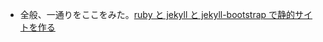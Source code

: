 - 全般、一通りをここをみた。[ruby と jekyll と jekyll-bootstrap で静的サイトを作る](http://krakenbeal.blogspot.jp/2012/05/ruby-jekyll-jekyll-bootstrap.html)